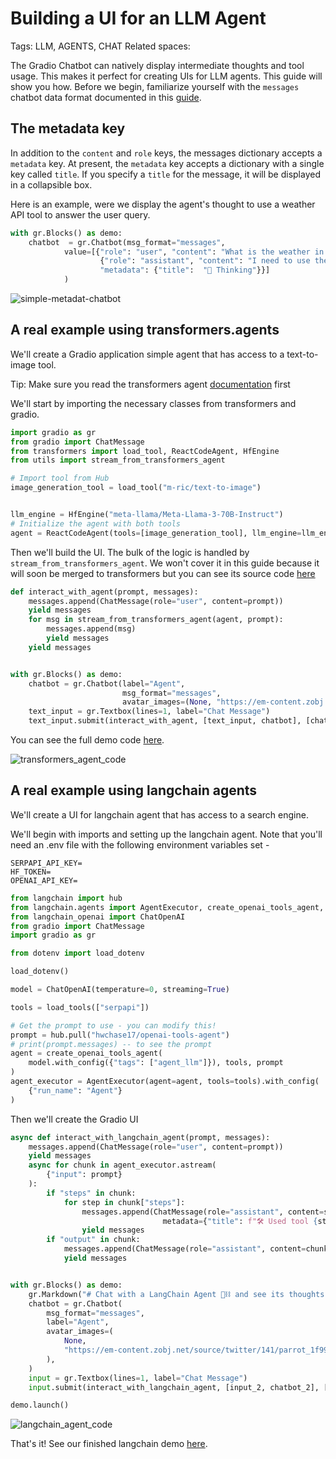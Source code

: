 # Building a UI for an LLM Agent

Tags: LLM, AGENTS, CHAT
Related spaces: 

The Gradio Chatbot can natively display intermediate thoughts and tool usage. This makes it perfect for creating UIs for LLM agents. This guide will show you how. Before we begin, familiarize yourself with the `messages` chatbot data format documented in this [guide](/guides/messages-format).

## The metadata key

In addition to the `content` and `role` keys, the messages dictionary accepts a `metadata` key. At present, the `metadata` key accepts a dictionary with a single key called `title`. 
If you specify a `title` for the message, it will be displayed in a collapsible box.

Here is an example, were we display the agent's thought to use a weather API tool to answer the user query.

```python
with gr.Blocks() as demo:
    chatbot  = gr.Chatbot(msg_format="messages",
            value=[{"role": "user", "content": "What is the weather in San Francisco?"},
                    {"role": "assistant", "content": "I need to use the weather API tool",
                    "metadata": {"title":  "🧠 Thinking"}}]
            )
```

![simple-metadat-chatbot](https://github.com/freddyaboulton/freddyboulton/assets/41651716/3941783f-6835-4e5e-89a6-03f850d9abde)


## A real example using transformers.agents

We'll create a Gradio application simple agent that has access to a text-to-image tool.

Tip: Make sure you read the transformers agent [documentation](https://huggingface.co/docs/transformers/en/agents) first

We'll start by importing the necessary classes from transformers and gradio. 

```python
import gradio as gr
from gradio import ChatMessage
from transformers import load_tool, ReactCodeAgent, HfEngine
from utils import stream_from_transformers_agent

# Import tool from Hub
image_generation_tool = load_tool("m-ric/text-to-image")


llm_engine = HfEngine("meta-llama/Meta-Llama-3-70B-Instruct")
# Initialize the agent with both tools
agent = ReactCodeAgent(tools=[image_generation_tool], llm_engine=llm_engine)
```

Then we'll build the UI. The bulk of the logic is handled by `stream_from_transformers_agent`. We won't cover it in this guide because it will soon be merged to transformers but you can see its source code [here]()

```python
def interact_with_agent(prompt, messages):
    messages.append(ChatMessage(role="user", content=prompt))
    yield messages
    for msg in stream_from_transformers_agent(agent, prompt):
        messages.append(msg)
        yield messages
    yield messages


with gr.Blocks() as demo:
    chatbot = gr.Chatbot(label="Agent",
                         msg_format="messages",
                         avatar_images=(None, "https://em-content.zobj.net/source/twitter/53/robot-face_1f916.png"))
    text_input = gr.Textbox(lines=1, label="Chat Message")
    text_input.submit(interact_with_agent, [text_input, chatbot], [chatbot])
```

You can see the full demo code [here](https://huggingface.co/spaces/gradio/agent_chatbot/blob/main/app.py).


![transformers_agent_code](https://github.com/freddyaboulton/freddyboulton/assets/41651716/c8d21336-e0e6-4878-88ea-e6fcfef3552d)


## A real example using langchain agents

We'll create a UI for langchain agent that has access to a search engine.

We'll begin with imports and setting up the langchain agent. Note that you'll need an .env file with
the following environment variables set - 

```
SERPAPI_API_KEY=
HF_TOKEN=
OPENAI_API_KEY=
```

```python
from langchain import hub
from langchain.agents import AgentExecutor, create_openai_tools_agent, load_tools
from langchain_openai import ChatOpenAI
from gradio import ChatMessage
import gradio as gr

from dotenv import load_dotenv

load_dotenv()

model = ChatOpenAI(temperature=0, streaming=True)

tools = load_tools(["serpapi"])

# Get the prompt to use - you can modify this!
prompt = hub.pull("hwchase17/openai-tools-agent")
# print(prompt.messages) -- to see the prompt
agent = create_openai_tools_agent(
    model.with_config({"tags": ["agent_llm"]}), tools, prompt
)
agent_executor = AgentExecutor(agent=agent, tools=tools).with_config(
    {"run_name": "Agent"}
)
```

Then we'll create the Gradio UI

```python
async def interact_with_langchain_agent(prompt, messages):
    messages.append(ChatMessage(role="user", content=prompt))
    yield messages
    async for chunk in agent_executor.astream(
        {"input": prompt}
    ):
        if "steps" in chunk:
            for step in chunk["steps"]:
                messages.append(ChatMessage(role="assistant", content=step.action.log,
                                  metadata={"title": f"🛠️ Used tool {step.action.tool}"}))
                yield messages
        if "output" in chunk:
            messages.append(ChatMessage(role="assistant", content=chunk["output"]))
            yield messages


with gr.Blocks() as demo:
    gr.Markdown("# Chat with a LangChain Agent 🦜⛓️ and see its thoughts 💭")
    chatbot = gr.Chatbot(
        msg_format="messages",
        label="Agent",
        avatar_images=(
            None,
            "https://em-content.zobj.net/source/twitter/141/parrot_1f99c.png",
        ),
    )
    input = gr.Textbox(lines=1, label="Chat Message")
    input.submit(interact_with_langchain_agent, [input_2, chatbot_2], [chatbot_2])

demo.launch()
```

![langchain_agent_code](https://github.com/freddyaboulton/freddyboulton/assets/41651716/762283e5-3937-47e5-89e0-79657279ea67)

That's it! See our finished langchain demo [here](https://huggingface.co/spaces/gradio/langchain-agent).



